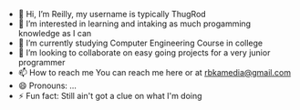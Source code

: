 - 👋 Hi, I’m Reilly, my username is typically ThugRod
- 👀 I’m interested in learning and intaking as much progamming knowledge as I can
- 🌱 I’m currently studying Computer Engineering Course in college
- 💞️ I’m looking to collaborate on easy going projects for a very junior programmer
- 📫 How to reach me You can reach me here or at rbkamedia@gmail.com
- 😄 Pronouns: ...
- ⚡ Fun fact: Still ain't got a clue on what I'm doing

<!---
ThugRod/ThugRod is a ✨ special ✨ repository because its `README.md` (this file) appears on your GitHub profile.
You can click the Preview link to take a look at your changes.
--->
